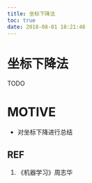 ```yaml
---
title: 坐标下降法
toc: true
date: 2018-08-01 18:21:48
---
```

# 坐标下降法



TODO



# MOTIVE

* 对坐标下降进行总结










## REF

1. 《机器学习》周志华
